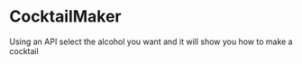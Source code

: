 # CocktailMaker
Using an API select the alcohol you want and it will show you how to make a cocktail 
